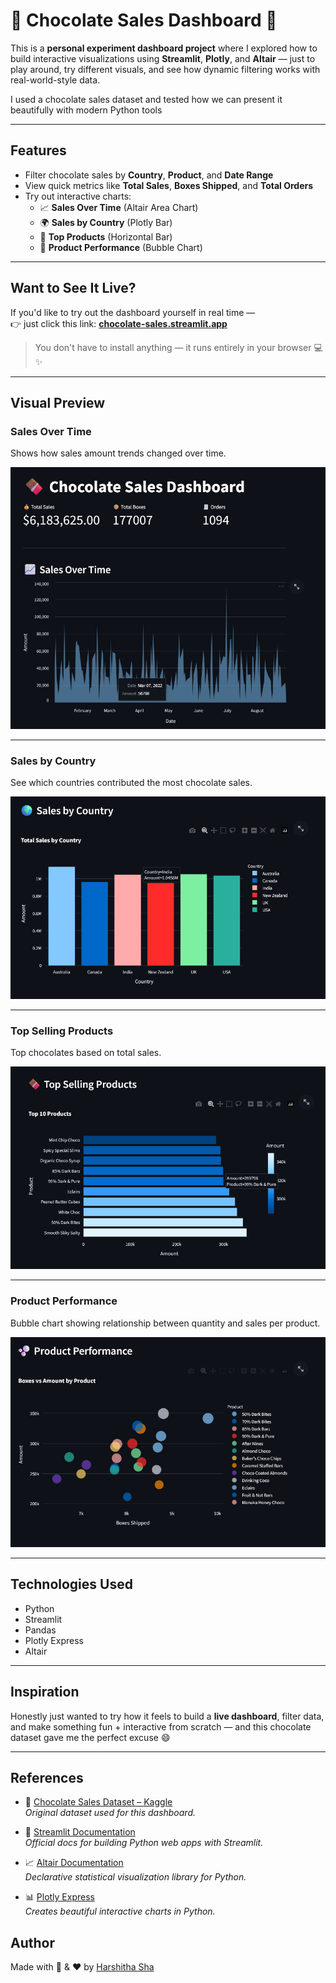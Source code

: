 # 🍫 Chocolate Sales Dashboard 🍫

This is a **personal experiment dashboard project** where I explored how to build interactive visualizations using **Streamlit**, **Plotly**, and **Altair** — just to play around, try different visuals, and see how dynamic filtering works with real-world-style data.  

I used a chocolate sales dataset and tested how we can present it beautifully with modern Python tools 

---

## Features

- Filter chocolate sales by **Country**, **Product**, and **Date Range**
- View quick metrics like **Total Sales**, **Boxes Shipped**, and **Total Orders**
- Try out interactive charts:
  - 📈 **Sales Over Time** (Altair Area Chart)
  - 🌍 **Sales by Country** (Plotly Bar)
  - 🍫 **Top Products** (Horizontal Bar)
  - 🫧 **Product Performance** (Bubble Chart)

---

##  Want to See It Live?

If you'd like to try out the dashboard yourself in real time —  
👉 just click this link: **[chocolate-sales.streamlit.app](https://chocolate-sales.streamlit.app/)**

> You don't have to install anything — it runs entirely in your browser 💻✨

---

## Visual Preview

###  Sales Over Time

Shows how sales amount trends changed over time.

![Sales Over Time](Images/sales_over_time.png)

---

### Sales by Country

See which countries contributed the most chocolate sales.

![Sales by Country](Images/sales_by_country.png)

---

### Top Selling Products

Top chocolates based on total sales.

![Top Products](Images/top_products.png)

---

### Product Performance

Bubble chart showing relationship between quantity and sales per product.

![Product Performance](Images/product_performance.png)

---

## Technologies Used

- Python
- Streamlit
- Pandas
- Plotly Express
- Altair

---

## Inspiration

Honestly just wanted to try how it feels to build a **live dashboard**, filter data, and make something fun + interactive from scratch — and this chocolate dataset gave me the perfect excuse 😄

---

##  References

- 🧾 [Chocolate Sales Dataset – Kaggle](https://www.kaggle.com/datasets/atharvasoundankar/chocolate-sales)  
  *Original dataset used for this dashboard.*

- 📘 [Streamlit Documentation](https://docs.streamlit.io/)  
  *Official docs for building Python web apps with Streamlit.*

- 📈 [Altair Documentation](https://altair-viz.github.io/)  
  *Declarative statistical visualization library for Python.*

- 📊 [Plotly Express](https://plotly.com/python/plotly-express/)  
  *Creates beautiful interactive charts in Python.*


## Author

Made with 🍫 & ❤️ by [Harshitha Sha](https://github.com/zanks08)

